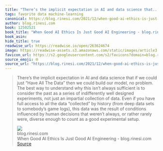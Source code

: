 ```yaml
---
title: "There’s the implicit expectation in AI and data science that..."
tags: favorite data machine-learning
canonical: https://blog.rinesi.com/2021/12/when-good-ai-ethics-is-just-good-ai-engineering/
author: blog.rinesi.com
book: 12502521
book_title: "When Good AI Ethics Is Just Good AI Engineering - blog.rinesi.com"
book_asin: 
hide_title: true
readwise_url: https://readwise.io/open/263624674
image: https://readwise-assets.s3.amazonaws.com/static/images/article3.5c705a01b476.png
favicon_url: https://s2.googleusercontent.com/s2/favicons?domain=blog.rinesi.com
source_emoji: 🌐
source_url: "https://blog.rinesi.com/2021/12/when-good-ai-ethics-is-just-good-ai-engineering/#:~:text=There%E2%80%99s%20the%20implicit,good%20experimental%20setup."
---
```


> There’s the implicit expectation in AI and data science that if we could just “Have All The Data” then we could build our model, no problem. The best way to understand why this isn’t always sufficient is to consider the past as a series of indifferently well designed experiments, not just an impartial collection of data. Even if you have full access to all the data “collected” by history (from deep data sets to somebody’s game logs), this data was the result of conditions influenced by human decisions that weren’t always, or rather rarely were, diverse enough to count as a good experimental setup.
> <div class="quoteback-footer"><div class="quoteback-avatar"><img class="mini-favicon" src="https://s2.googleusercontent.com/s2/favicons?domain=blog.rinesi.com"></div><div class="quoteback-metadata"><div class="metadata-inner"><span style="display:none">FROM:</span><div aria-label="blog.rinesi.com" class="quoteback-author"> blog.rinesi.com</div><div aria-label="When Good AI Ethics Is Just Good AI Engineering - blog.rinesi.com" class="quoteback-title"> When Good AI Ethics Is Just Good AI Engineering - blog.rinesi.com</div></div></div><div class="quoteback-backlink"><a target="_blank" aria-label="go to the full text of this quotation" rel="noopener" href="https://blog.rinesi.com/2021/12/when-good-ai-ethics-is-just-good-ai-engineering/#:~:text=There%E2%80%99s%20the%20implicit,good%20experimental%20setup." class="quoteback-arrow"> Source</a></div></div>